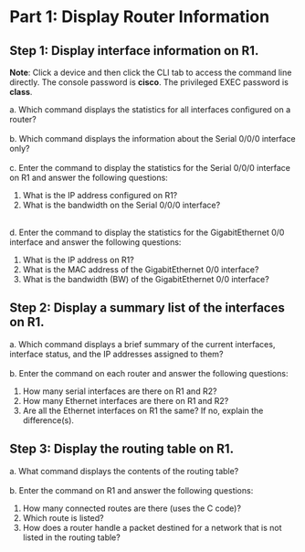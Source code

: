 # Part 1: Display Router Information

## Step 1: Display interface information on R1.
**Note**: Click a device and then click the CLI tab to access the command line directly. The console password is
**cisco**. The privileged EXEC password is **class**.

a. Which command displays the statistics for all interfaces configured on a router?<br><br>
b. Which command displays the information about the Serial 0/0/0 interface only?<br><br>
c. Enter the command to display the statistics for the Serial 0/0/0 interface on R1 and answer the following
questions:<br>
1. What is the IP address configured on R1?<br>
2. What is the bandwidth on the Serial 0/0/0 interface?<br><br>

d. Enter the command to display the statistics for the GigabitEthernet 0/0 interface and answer the following
questions:<br>
1. What is the IP address on R1?<br>
2. What is the MAC address of the GigabitEthernet 0/0 interface?<br>
3. What is the bandwidth (BW) of the GigabitEthernet 0/0 interface?

## Step 2: Display a summary list of the interfaces on R1.
a. Which command displays a brief summary of the current interfaces, interface status, and the IP addresses assigned to them?<br><br>
b. Enter the command on each router and answer the following questions:<br>
1. How many serial interfaces are there on R1 and R2?<br>
2. How many Ethernet interfaces are there on R1 and R2?<br>
3. Are all the Ethernet interfaces on R1 the same? If no, explain the difference(s).

## Step 3: Display the routing table on R1.
a. What command displays the contents of the routing table?<br><br>
b. Enter the command on R1 and answer the following questions:<br>
1. How many connected routes are there (uses the C code)?<br>
2. Which route is listed?<br>
3. How does a router handle a packet destined for a network that is not listed in the routing table?
